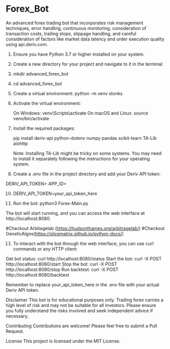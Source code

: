 # Forex_Bot
An advanced forex trading bot that incorporates risk management techniques, error handling, continuous monitoring, consideration of transaction costs, trailing stops, slippage handling, and careful consideration of factors like market data latency and order execution quality using api.deriv.com.
1. Ensure you have Python 3.7 or higher installed on your system.

2. Create a new directory for your project and navigate to it in the terminal:

3. mkdir advanced_forex_bot

4. cd advanced_forex_bot

5. Create a virtual environment:
   python -m venv stonks

6. Activate the virtual environment:

   On Windows: venv\Scripts\activate
   On macOS and Linux: source venv/bin/activate
  
8. Install the required packages:

   pip install deriv-api python-dotenv numpy pandas scikit-learn TA-Lib aiohttp

   Note: Installing TA-Lib might be tricky on some systems. You may need to install it separately following the 
   instructions for your operating system.

9. Create a .env file in the project directory and add your Deriv API token:

DERIV_API_TOKEN=
APP_ID=

10. DERIV_API_TOKEN=your_api_token_here

11. Run the bot:
   python3 Forex-Main.py

   The bot will start running, and you can access the web interface at http://localhost:8080.

   #Checkout Arbitagelab (https://hudsonthames.org/arbitragelab/)
   #Checkout GeneticAlgos(https://slicematrix.github.io/python-docs/)

11. To interact with the bot through the web interface, you can use curl commands or any HTTP client:

   Get bot status: curl http://localhost:8080/status
   Start the bot: curl -X POST http://localhost:8080/start
   Stop the bot: curl -X POST http://localhost:8080/stop
   Run backtest: curl -X POST http://localhost:8080/backtest

   Remember to replace your_api_token_here in the .env file with your actual Deriv API token.

   Disclaimer
This bot is for educational purposes only. Trading forex carries a high level of risk and may not be suitable for all investors. Please ensure you fully understand the risks involved and seek independent advice if necessary.

Contributing
Contributions are welcome! Please feel free to submit a Pull Request.

License
This project is licensed under the MIT License.
